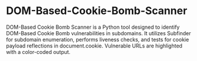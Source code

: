 # DOM-Based-Cookie-Bomb-Scanner
DOM-Based Cookie Bomb Scanner is a Python tool designed to identify DOM-Based Cookie Bomb vulnerabilities in subdomains. It utilizes Subfinder for subdomain enumeration, performs liveness checks, and tests for cookie payload reflections in document.cookie. Vulnerable URLs are highlighted with a color-coded output.
